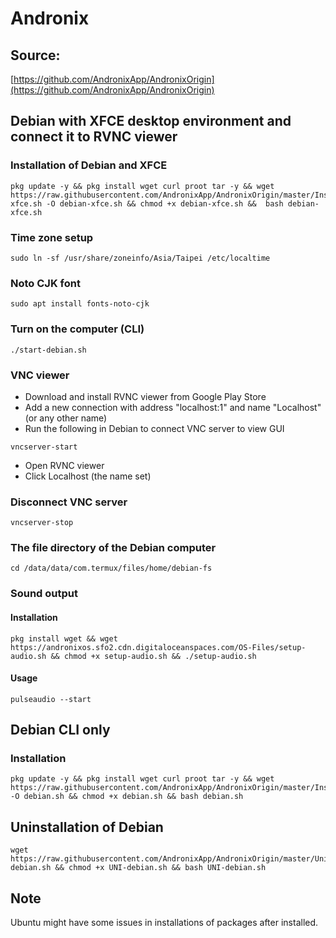 # Andronix
## Source:
[https://github.com/AndronixApp/AndronixOrigin](https://github.com/AndronixApp/AndronixOrigin)
## Debian with XFCE desktop environment and connect it to RVNC viewer
### Installation of Debian and XFCE
```
pkg update -y && pkg install wget curl proot tar -y && wget https://raw.githubusercontent.com/AndronixApp/AndronixOrigin/master/Installer/Debian/debian-xfce.sh -O debian-xfce.sh && chmod +x debian-xfce.sh &&  bash debian-xfce.sh
```
### Time zone setup
```
sudo ln -sf /usr/share/zoneinfo/Asia/Taipei /etc/localtime
```
### Noto CJK font
```
sudo apt install fonts-noto-cjk
```
### Turn on the computer (CLI)
```
./start-debian.sh
```
### VNC viewer
- Download and install RVNC viewer from Google Play Store
- Add a new connection with address "localhost:1" and name "Localhost" (or any other name)
- Run the following in Debian to connect VNC server to view GUI
```
vncserver-start
```
- Open RVNC viewer
- Click Localhost (the name set)
### Disconnect VNC server
```
vncserver-stop
```
### The file directory of the Debian computer
```
cd /data/data/com.termux/files/home/debian-fs
```
### Sound output
#### Installation 
```
pkg install wget && wget https://andronixos.sfo2.cdn.digitaloceanspaces.com/OS-Files/setup-audio.sh && chmod +x setup-audio.sh && ./setup-audio.sh
```
#### Usage
```
pulseaudio --start
```
## Debian CLI only
### Installation 
```
pkg update -y && pkg install wget curl proot tar -y && wget https://raw.githubusercontent.com/AndronixApp/AndronixOrigin/master/Installer/Debian/debian.sh -O debian.sh && chmod +x debian.sh && bash debian.sh
```
## Uninstallation of Debian
```
wget https://raw.githubusercontent.com/AndronixApp/AndronixOrigin/master/Uninstall/Debian/UNI-debian.sh && chmod +x UNI-debian.sh && bash UNI-debian.sh
```
## Note
Ubuntu might have some issues in installations of packages after installed.